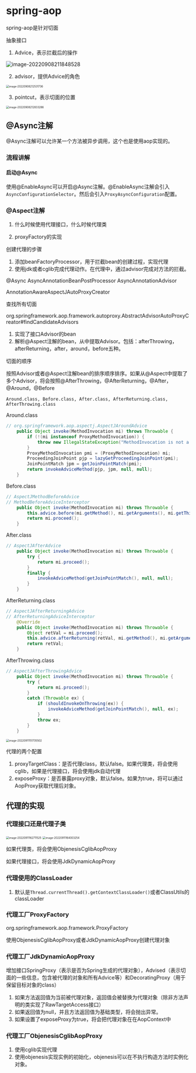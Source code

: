 # spring-aop



spring-aop是针对切面



抽象接口

1. Advice，表示拦截后的操作

![image-20220908211848528](/开源框架/spring/.assert/spring-aop/image-20220908211848528.png)





2.  advisor，提供Advice的角色

<img src="/开源框架/spring/.assert/spring-aop/image-20220908212531736.png" alt="image-20220908212531736" style="zoom:50%;" />



3. pointcut，表示切面的位置

<img src="/开源框架/spring/.assert/spring-aop/image-20220908212833286.png" alt="image-20220908212833286" style="zoom:50%;" />









## @Async注解



@Async注解可以允许某一个方法被异步调用，这个也是使用aop实现的。



### 流程讲解

#### 启动@Async

使用@EnableAsync可以开启@Async注解。@EnableAsync注解会引入`AsyncConfigurationSelector`。然后会引入`ProxyAsyncConfiguration`配置。







### @Aspect注解





1. 什么时候使用代理接口，什么时候代理类





1. proxyFactory的实现





创建代理的步骤

1. 添加beanFactoryProcessor，用于拦截bean的创建过程，实现代理
2. 使用jdk或者cglib完成代理动作。在代理中，通过advisor完成对方法的拦截。





@Async AsyncAnnotationBeanPostProcessor  AsyncAnnotationAdvisor



AnnotationAwareAspectJAutoProxyCreator

查找所有切面

org.springframework.aop.framework.autoproxy.AbstractAdvisorAutoProxyCreator#findCandidateAdvisors

1. 实现了接口Advisor的bean
2. 解析@Aspect注解的bean，从中提取Advisor。包括：afterThrowing，afterReturning，after，around，before五种。



切面的顺序

按照Advisor或者@Aspect注解bean的排序顺序排序。如果从@Aspect中提取了多个Advisor，将会按照@AfterThrowing，@AfterReturning，@After，@Around，@Before



```
Around.class, Before.class, After.class, AfterReturning.class, AfterThrowing.class
```



Around.class

```java
// org.springframework.aop.aspectj.AspectJAroundAdvice
	public Object invoke(MethodInvocation mi) throws Throwable {
		if (!(mi instanceof ProxyMethodInvocation)) {
			throw new IllegalStateException("MethodInvocation is not a Spring ProxyMethodInvocation: " + mi);
		}
		ProxyMethodInvocation pmi = (ProxyMethodInvocation) mi;
		ProceedingJoinPoint pjp = lazyGetProceedingJoinPoint(pmi);
		JoinPointMatch jpm = getJoinPointMatch(pmi);
		return invokeAdviceMethod(pjp, jpm, null, null);
	}
```



Before.class

```java
// AspectJMethodBeforeAdvice
// MethodBeforeAdviceInterceptor
	public Object invoke(MethodInvocation mi) throws Throwable {
		this.advice.before(mi.getMethod(), mi.getArguments(), mi.getThis());
		return mi.proceed();
	}
```



After.class

```java
// AspectJAfterAdvice
	public Object invoke(MethodInvocation mi) throws Throwable {
		try {
			return mi.proceed();
		}
		finally {
			invokeAdviceMethod(getJoinPointMatch(), null, null);
		}
	}
```



AfterReturning.class

```java
// AspectJAfterReturningAdvice
// AfterReturningAdviceInterceptor
	@Override
	public Object invoke(MethodInvocation mi) throws Throwable {
		Object retVal = mi.proceed();
		this.advice.afterReturning(retVal, mi.getMethod(), mi.getArguments(), mi.getThis());
		return retVal;
	}

```



AfterThrowing.class

```java
// AspectJAfterThrowingAdvice
	public Object invoke(MethodInvocation mi) throws Throwable {
		try {
			return mi.proceed();
		}
		catch (Throwable ex) {
			if (shouldInvokeOnThrowing(ex)) {
				invokeAdviceMethod(getJoinPointMatch(), null, ex);
			}
			throw ex;
		}
	}
```



<img src="/开源框架/spring/.assert/spring-aop/image-20220911151735502.png" alt="image-20220911151735502" style="zoom:50%;" />





代理的两个配置

1. proxyTargetClass：是否代理class，默认false。如果代理类，将会使用cglib，如果是代理接口，将会使用jdk自动代理
2. exposeProxy：是否暴露proxy对象，默认false。如果为true，将可以通过AopProxy获取代理后对象。







## 代理的实现



### 代理接口还是代理子类



<img src="/开源框架/spring/.assert/spring-aop/image-20220911162711525.png" alt="image-20220911162711525" style="zoom:50%;" />



<img src="/开源框架/spring/.assert/spring-aop/image-20220911164003254.png" alt="image-20220911164003254" style="zoom:50%;" />



如果代理类，将会使用ObjenesisCglibAopProxy

如果代理接口，将会使用JdkDynamicAopProxy



### 代理使用的ClassLoader

1. 默认是`Thread.currentThread().getContextClassLoader()`或者ClassUtils的classLoader



### 代理工厂ProxyFactory

org.springframework.aop.framework.ProxyFactory

使用ObjenesisCglibAopProxy或者JdkDynamicAopProxy创建代理对象



### 代理工厂JdkDynamicAopProxy

增加接口SpringProxy（表示是否为Spring生成的代理对象），Advised（表示切面的一些信息，包含被代理的对象和所有Advice等）和DecoratingProxy（用于保留目标对象的class）



1. 如果方法返回值为当前被代理对象，返回值会被替换为代理对象（除非方法声明的类实现了RawTargetAccess接口）
2. 如果返回值为null，并且方法返回值为基础类型，将会抛出异常。
3. 如果设置了exposeProxy为true，将会把代理对象在在AopContext中



### 代理工厂ObjenesisCglibAopProxy

1. 使用cglib实现代理
2. 使用objenesis实现实例的初始化，objenesis可以在不执行构造方法时实例化对象。







